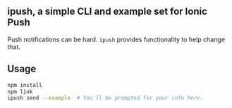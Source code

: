 ## ipush, a simple CLI and example set for Ionic Push

Push notifications can be hard.  `ipush` provides functionality to help change that.

## Usage

```bash
npm install
npm link
ipush send --example  # You'll be prompted for your info here.
```

